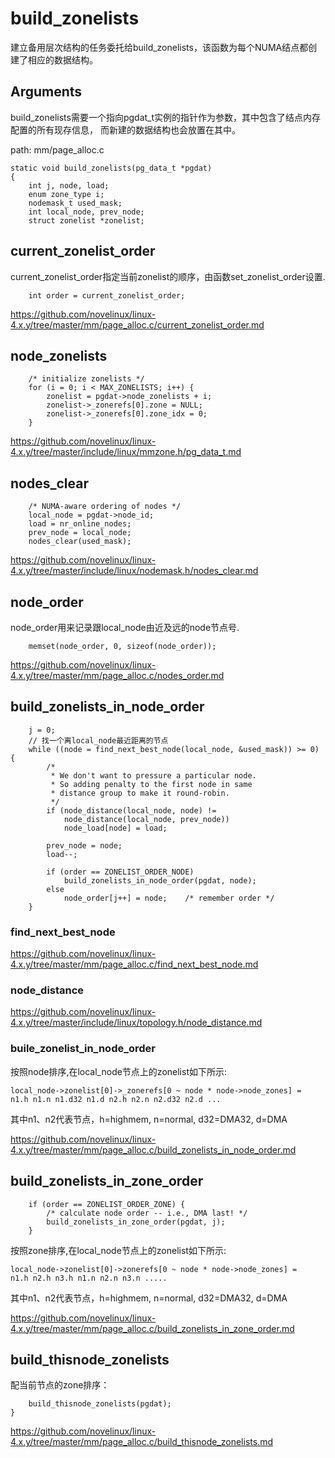build_zonelists
========================================

建立备用层次结构的任务委托给build_zonelists，该函数为每个NUMA结点都创建了相应的数据结构。

Arguments
----------------------------------------

build_zonelists需要一个指向pgdat_t实例的指针作为参数，其中包含了结点内存配置的所有现存信息，
而新建的数据结构也会放置在其中。

path: mm/page_alloc.c
```
static void build_zonelists(pg_data_t *pgdat)
{
    int j, node, load;
    enum zone_type i;
    nodemask_t used_mask;
    int local_node, prev_node;
    struct zonelist *zonelist;
```

current_zonelist_order
----------------------------------------

current_zonelist_order指定当前zonelist的顺序，由函数set_zonelist_order设置.

```
    int order = current_zonelist_order;
```

https://github.com/novelinux/linux-4.x.y/tree/master/mm/page_alloc.c/current_zonelist_order.md

node_zonelists
----------------------------------------

```
    /* initialize zonelists */
    for (i = 0; i < MAX_ZONELISTS; i++) {
        zonelist = pgdat->node_zonelists + i;
        zonelist->_zonerefs[0].zone = NULL;
        zonelist->_zonerefs[0].zone_idx = 0;
    }
```

https://github.com/novelinux/linux-4.x.y/tree/master/include/linux/mmzone.h/pg_data_t.md

nodes_clear
----------------------------------------

```
    /* NUMA-aware ordering of nodes */
    local_node = pgdat->node_id;
    load = nr_online_nodes;
    prev_node = local_node;
    nodes_clear(used_mask);
```

https://github.com/novelinux/linux-4.x.y/tree/master/include/linux/nodemask.h/nodes_clear.md

node_order
----------------------------------------

node_order用来记录跟local_node由近及远的node节点号.

```
    memset(node_order, 0, sizeof(node_order));
```

https://github.com/novelinux/linux-4.x.y/tree/master/mm/page_alloc.c/nodes_order.md

build_zonelists_in_node_order
----------------------------------------

```
    j = 0;
    // 找一个离local_node最近距离的节点
    while ((node = find_next_best_node(local_node, &used_mask)) >= 0) {
        /*
         * We don't want to pressure a particular node.
         * So adding penalty to the first node in same
         * distance group to make it round-robin.
         */
        if (node_distance(local_node, node) !=
            node_distance(local_node, prev_node))
            node_load[node] = load;

        prev_node = node;
        load--;

        if (order == ZONELIST_ORDER_NODE)
            build_zonelists_in_node_order(pgdat, node);
        else
            node_order[j++] = node;    /* remember order */
    }
```

### find_next_best_node

https://github.com/novelinux/linux-4.x.y/tree/master/mm/page_alloc.c/find_next_best_node.md

### node_distance

https://github.com/novelinux/linux-4.x.y/tree/master/include/linux/topology.h/node_distance.md

### buile_zonelist_in_node_order

按照node排序,在local_node节点上的zonelist如下所示:

```
local_node->zonelist[0]->_zonerefs[0 ~ node * node->node_zones] =
n1.h n1.n n1.d32 n1.d n2.h n2.n n2.d32 n2.d ...
```

其中n1、n2代表节点，h=highmem, n=normal, d32=DMA32, d=DMA

https://github.com/novelinux/linux-4.x.y/tree/master/mm/page_alloc.c/build_zonelists_in_node_order.md

build_zonelists_in_zone_order
----------------------------------------

```
    if (order == ZONELIST_ORDER_ZONE) {
        /* calculate node order -- i.e., DMA last! */
        build_zonelists_in_zone_order(pgdat, j);
    }
```

按照zone排序,在local_node节点上的zonelist如下所示:

```
local_node->zonelist[0]->zonerefs[0 ~ node * node->node_zones] =
n1.h n2.h n3.h n1.n n2.n n3.n .....
```

其中n1、n2代表节点，h=highmem, n=normal, d32=DMA32, d=DMA

https://github.com/novelinux/linux-4.x.y/tree/master/mm/page_alloc.c/build_zonelists_in_zone_order.md

build_thisnode_zonelists
----------------------------------------

配当前节点的zone排序：

```
    build_thisnode_zonelists(pgdat);
}
```

https://github.com/novelinux/linux-4.x.y/tree/master/mm/page_alloc.c/build_thisnode_zonelists.md
